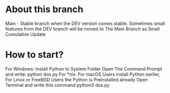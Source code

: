 # About this branch
Main - Stable branch when the DEV version comes stable. Sometimes small features from the DEV branch will be moved to The Main Branch as Small Cumulative Update
# How to start?
For Windows:
Install Python to System Folder
Open The Command Prompt and write:
python dos.py
For *nix:
For macOS Users install Python earlier, For Linux or FreeBSD Users the Python is PreInstalled already
Open Terminal and write this command
python3 dos.py
